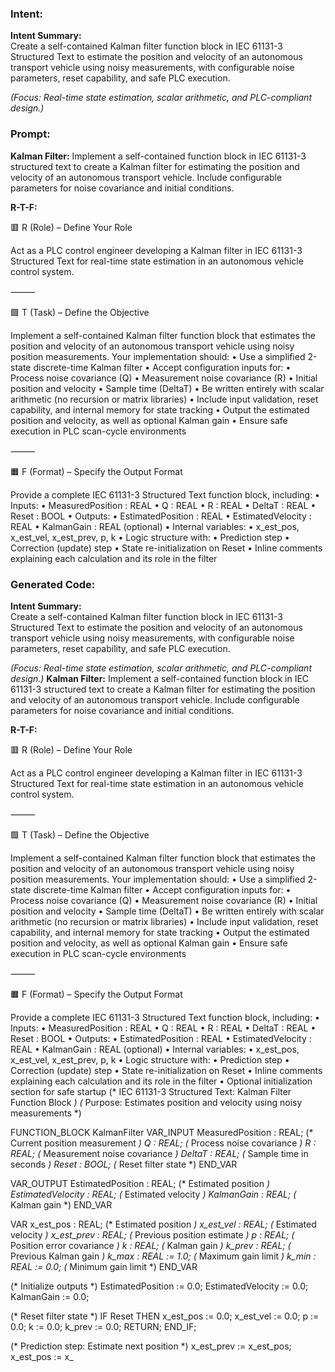 ### Intent:
**Intent Summary:**  
Create a self-contained Kalman filter function block in IEC 61131-3 Structured Text to estimate the position and velocity of an autonomous transport vehicle using noisy measurements, with configurable noise parameters, reset capability, and safe PLC execution.  

*(Focus: Real-time state estimation, scalar arithmetic, and PLC-compliant design.)*

### Prompt:
**Kalman Filter:**
Implement a self-contained function block in IEC 61131-3 structured text to create a Kalman filter for estimating the position and velocity of an autonomous transport vehicle. Include configurable parameters for noise covariance and initial conditions.

**R-T-F:**

🟥 R (Role) – Define Your Role

Act as a PLC control engineer developing a Kalman filter in IEC 61131-3 Structured Text for real-time state estimation in an autonomous vehicle control system.

⸻

🟩 T (Task) – Define the Objective

Implement a self-contained Kalman filter function block that estimates the position and velocity of an autonomous transport vehicle using noisy position measurements. Your implementation should:
	•	Use a simplified 2-state discrete-time Kalman filter
	•	Accept configuration inputs for:
	•	Process noise covariance (Q)
	•	Measurement noise covariance (R)
	•	Initial position and velocity
	•	Sample time (DeltaT)
	•	Be written entirely with scalar arithmetic (no recursion or matrix libraries)
	•	Include input validation, reset capability, and internal memory for state tracking
	•	Output the estimated position and velocity, as well as optional Kalman gain
	•	Ensure safe execution in PLC scan-cycle environments

⸻

🟧 F (Format) – Specify the Output Format

Provide a complete IEC 61131-3 Structured Text function block, including:
	•	Inputs:
	•	MeasuredPosition : REAL
	•	Q : REAL
	•	R : REAL
	•	DeltaT : REAL
	•	Reset : BOOL
	•	Outputs:
	•	EstimatedPosition : REAL
	•	EstimatedVelocity : REAL
	•	KalmanGain : REAL (optional)
	•	Internal variables:
	•	x_est_pos, x_est_vel, x_est_prev, p, k
	•	Logic structure with:
	•	Prediction step
	•	Correction (update) step
	•	State re-initialization on Reset
	•	Inline comments explaining each calculation and its role in the filter

### Generated Code:
**Intent Summary:**  
Create a self-contained Kalman filter function block in IEC 61131-3 Structured Text to estimate the position and velocity of an autonomous transport vehicle using noisy measurements, with configurable noise parameters, reset capability, and safe PLC execution.  

*(Focus: Real-time state estimation, scalar arithmetic, and PLC-compliant design.)*
**Kalman Filter:**
Implement a self-contained function block in IEC 61131-3 structured text to create a Kalman filter for estimating the position and velocity of an autonomous transport vehicle. Include configurable parameters for noise covariance and initial conditions.

**R-T-F:**

🟥 R (Role) – Define Your Role

Act as a PLC control engineer developing a Kalman filter in IEC 61131-3 Structured Text for real-time state estimation in an autonomous vehicle control system.

⸻

🟩 T (Task) – Define the Objective

Implement a self-contained Kalman filter function block that estimates the position and velocity of an autonomous transport vehicle using noisy position measurements. Your implementation should:
	•	Use a simplified 2-state discrete-time Kalman filter
	•	Accept configuration inputs for:
	•	Process noise covariance (Q)
	•	Measurement noise covariance (R)
	•	Initial position and velocity
	•	Sample time (DeltaT)
	•	Be written entirely with scalar arithmetic (no recursion or matrix libraries)
	•	Include input validation, reset capability, and internal memory for state tracking
	•	Output the estimated position and velocity, as well as optional Kalman gain
	•	Ensure safe execution in PLC scan-cycle environments

⸻

🟧 F (Format) – Specify the Output Format

Provide a complete IEC 61131-3 Structured Text function block, including:
	•	Inputs:
	•	MeasuredPosition : REAL
	•	Q : REAL
	•	R : REAL
	•	DeltaT : REAL
	•	Reset : BOOL
	•	Outputs:
	•	EstimatedPosition : REAL
	•	EstimatedVelocity : REAL
	•	KalmanGain : REAL (optional)
	•	Internal variables:
	•	x_est_pos, x_est_vel, x_est_prev, p, k
	•	Logic structure with:
	•	Prediction step
	•	Correction (update) step
	•	State re-initialization on Reset
	•	Inline comments explaining each calculation and its role in the filter
	•	Optional initialization section for safe startup
(* IEC 61131-3 Structured Text: Kalman Filter Function Block *)
(* Purpose: Estimates position and velocity using noisy measurements *)

FUNCTION_BLOCK KalmanFilter
VAR_INPUT
    MeasuredPosition : REAL;                  (* Current position measurement *)
    Q : REAL;                                (* Process noise covariance *)
    R : REAL;                                (* Measurement noise covariance *)
    DeltaT : REAL;                           (* Sample time in seconds *)
    Reset : BOOL;                            (* Reset filter state *)
END_VAR

VAR_OUTPUT
    EstimatedPosition : REAL;                (* Estimated position *)
    EstimatedVelocity : REAL;                (* Estimated velocity *)
    KalmanGain : REAL;                       (* Kalman gain *)
END_VAR

VAR
    x_est_pos : REAL;                        (* Estimated position *)
    x_est_vel : REAL;                        (* Estimated velocity *)
    x_est_prev : REAL;                       (* Previous position estimate *)
    p : REAL;                                (* Position error covariance *)
    k : REAL;                                (* Kalman gain *)
    k_prev : REAL;                           (* Previous Kalman gain *)
    k_max : REAL := 1.0;                     (* Maximum gain limit *)
    k_min : REAL := 0.0;                     (* Minimum gain limit *)
END_VAR

(* Initialize outputs *)
EstimatedPosition := 0.0;
EstimatedVelocity := 0.0;
KalmanGain := 0.0;

(* Reset filter state *)
IF Reset THEN
    x_est_pos := 0.0;
    x_est_vel := 0.0;
    p := 0.0;
    k := 0.0;
    k_prev := 0.0;
    RETURN;
END_IF;

(* Prediction step: Estimate next position *)
x_est_prev := x_est_pos;
x_est_pos := x_
